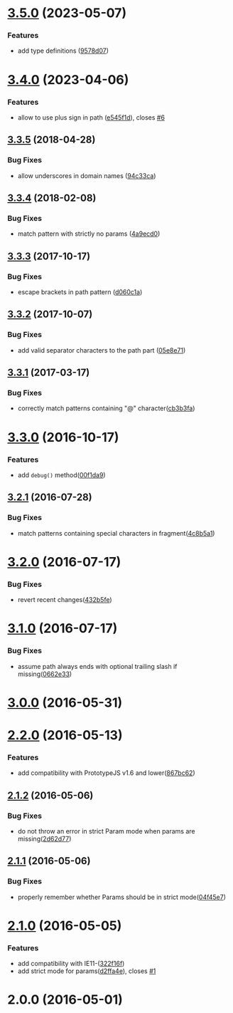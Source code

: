 <a name="3.5.0"></a>
# [3.5.0](https://github.com/fczbkk/UrlMatch/compare/v3.4.0...v3.5.0) (2023-05-07)


### Features

* add type definitions ([9578d07](https://github.com/fczbkk/UrlMatch/commit/9578d07))



<a name="3.4.0"></a>
# [3.4.0](https://github.com/fczbkk/UrlMatch/compare/v3.3.5...v3.4.0) (2023-04-06)


### Features

* allow to use plus sign in path ([e545f1d](https://github.com/fczbkk/UrlMatch/commit/e545f1d)), closes [#6](https://github.com/fczbkk/UrlMatch/issues/6)



<a name="3.3.5"></a>
## [3.3.5](https://github.com/fczbkk/UrlMatch/compare/v3.3.4...v3.3.5) (2018-04-28)


### Bug Fixes

* allow underscores in domain names ([94c33ca](https://github.com/fczbkk/UrlMatch/commit/94c33ca))



<a name="3.3.4"></a>
## [3.3.4](https://github.com/fczbkk/UrlMatch/compare/v3.3.3...v3.3.4) (2018-02-08)


### Bug Fixes

* match pattern with strictly no params ([4a9ecd0](https://github.com/fczbkk/UrlMatch/commit/4a9ecd0))



<a name="3.3.3"></a>
## [3.3.3](https://github.com/fczbkk/UrlMatch/compare/v3.3.2...v3.3.3) (2017-10-17)


### Bug Fixes

* escape brackets in path pattern ([d060c1a](https://github.com/fczbkk/UrlMatch/commit/d060c1a))



<a name="3.3.2"></a>
## [3.3.2](https://github.com/fczbkk/UrlMatch/compare/v3.3.1...v3.3.2) (2017-10-07)


### Bug Fixes

* add valid separator characters to the path part ([05e8e71](https://github.com/fczbkk/UrlMatch/commit/05e8e71))



<a name="3.3.1"></a>
## [3.3.1](https://github.com/fczbkk/UrlMatch/compare/v3.3.0...v3.3.1) (2017-03-17)


### Bug Fixes

* correctly match patterns containing "@" character([cb3b3fa](https://github.com/fczbkk/UrlMatch/commit/cb3b3fa))



<a name="3.3.0"></a>
# [3.3.0](https://github.com/fczbkk/UrlMatch/compare/v3.2.1...v3.3.0) (2016-10-17)


### Features

* add `debug()` method([00f1da9](https://github.com/fczbkk/UrlMatch/commit/00f1da9))



<a name="3.2.1"></a>
## [3.2.1](https://github.com/fczbkk/UrlMatch/compare/v3.2.0...v3.2.1) (2016-07-28)


### Bug Fixes

* match patterns containing special characters in fragment([4c8b5a1](https://github.com/fczbkk/UrlMatch/commit/4c8b5a1))



<a name="3.2.0"></a>
# [3.2.0](https://github.com/fczbkk/UrlMatch/compare/v3.1.0...v3.2.0) (2016-07-17)


### Bug Fixes

* revert recent changes([432b5fe](https://github.com/fczbkk/UrlMatch/commit/432b5fe))



<a name="3.1.0"></a>
# [3.1.0](https://github.com/fczbkk/UrlMatch/compare/v3.0.0...v3.1.0) (2016-07-17)


### Bug Fixes

* assume path always ends with optional trailing slash if missing([0662e33](https://github.com/fczbkk/UrlMatch/commit/0662e33))



<a name="3.0.0"></a>
# [3.0.0](https://github.com/fczbkk/UrlMatch/compare/v2.2.0...v3.0.0) (2016-05-31)



<a name="2.2.0"></a>
# [2.2.0](https://github.com/fczbkk/UrlMatch/compare/v2.1.2...v2.2.0) (2016-05-13)


### Features

* add compatibility with PrototypeJS v1.6 and lower([867bc62](https://github.com/fczbkk/UrlMatch/commit/867bc62))



<a name="2.1.2"></a>
## [2.1.2](https://github.com/fczbkk/UrlMatch/compare/v2.1.1...v2.1.2) (2016-05-06)


### Bug Fixes

* do not throw an error in strict Param mode when params are missing([2d62d77](https://github.com/fczbkk/UrlMatch/commit/2d62d77))



<a name="2.1.1"></a>
## [2.1.1](https://github.com/fczbkk/UrlMatch/compare/v2.1.0...v2.1.1) (2016-05-06)


### Bug Fixes

* properly remember whether Params should be in strict mode([04f45e7](https://github.com/fczbkk/UrlMatch/commit/04f45e7))



<a name="2.1.0"></a>
# [2.1.0](https://github.com/fczbkk/UrlMatch/compare/v2.0.0...v2.1.0) (2016-05-05)


### Features

* add compatibility with IE11-([322f16f](https://github.com/fczbkk/UrlMatch/commit/322f16f))
* add strict mode for params([d2ffa4e](https://github.com/fczbkk/UrlMatch/commit/d2ffa4e)), closes [#1](https://github.com/fczbkk/UrlMatch/issues/1)



<a name="2.0.0"></a>
# 2.0.0 (2016-05-01)



